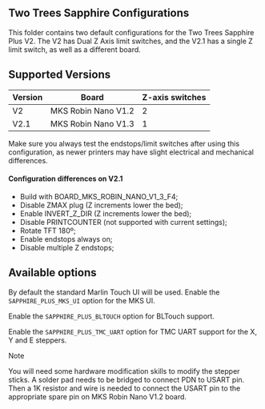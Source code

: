 ## Two Trees Sapphire Configurations

This folder contains two default configurations for the Two Trees Sapphire Plus V2. The V2 has Dual Z Axis limit switches, and the V2.1 has a single Z limit switch, as well as a different board.

## Supported Versions

|Version|Board|Z-axis switches|
|---|---|---|
| V2|MKS Robin Nano V1.2|2|
| V2.1| MKS Robin Nano V1.3|1|

Make sure you always test the endstops/limit switches after using this configuration, as newer printers may have slight electrical and mechanical differences.

#### Configuration differences on V2.1

- Build with BOARD_MKS_ROBIN_NANO_V1_3_F4;
- Disable ZMAX plug (Z increments lower the bed);
- Enable INVERT_Z_DIR (Z increments lower the bed);
- Disable PRINTCOUNTER (not supported with current settings);
- Rotate TFT 180º;
- Enable endstops always on;
- Disable multiple Z endstops;

## Available options

By default the standard Marlin Touch UI will be used. Enable the `SAPPHIRE_PLUS_MKS_UI` option for the MKS UI.

Enable the `SAPPHIRE_PLUS_BLTOUCH` option for BLTouch support.

Enable the `SAPPHIRE_PLUS_TMC_UART` option for TMC UART support for the X, Y and E steppers.

> [!NOTE]
> You will need some hardware modification skills to modify the stepper sticks. A solder pad needs to be bridged to connect PDN to USART pin. Then a 1K resistor and wire is needed to connect the USART pin to the appropriate spare pin on MKS Robin Nano V1.2 board.
